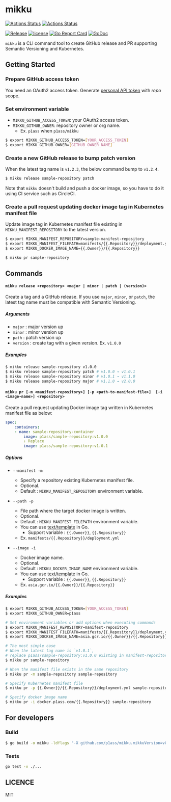 # mikku

[![Actions Status](https://github.com/p1ass/mikku/workflows/Go%20tests/badge.svg)](https://github.com/p1ass/mikku/actions)
[![Actions Status](https://github.com/p1ass/mikku/workflows/Static%20check/badge.svg)](https://github.com/p1ass/mikku/actions)

[![Release](https://img.shields.io/github/v/release/p1ass/mikku.svg)](https://img.shields.io/github/v/release/p1ass/mikku.svg)
[![license](https://img.shields.io/badge/license-MIT-4183c4.svg)](https://github.com/p1ass/mikku/blob/master/LICENSE)
[![Go Report Card](https://goreportcard.com/badge/github.com/p1ass/mikku)](https://goreportcard.com/report/github.com/p1ass/mikku)
[![GoDoc](https://godoc.org/github.com/p1ass/mikku?status.svg)](https://godoc.org/github.com/p1ass/mikku)

`mikku` is a CLI command tool to create GitHub release and PR supporting Semantic Versioning and Kubernetes.

## Getting Started

### Prepare GitHub access token

You need an OAuth2 access token. Generate [personal API token](https://github.com/settings/tokens) with *repo* scope.

### Set environment variable

- `MIKKU_GITHUB_ACCESS_TOKEN`: your OAuth2 access token.
- `MIKKU_GITHUB_OWNER`: repository owner or org name. 
    - Ex. `p1ass` when `p1ass/mikku`

```bash
$ export MIKKU_GITHUB_ACCESS_TOKEN=[YOUR_ACCESS_TOKEN]
$ export MIKKU_GITHUB_OWNER=[GITHUB_OWNER_NAME]
```

### Create a new GitHub release to bump patch version

When the latest tag name is `v1.2.3`, the below command bump to `v1.2.4`.

```bash
$ mikku release sample-repository patch
```

Note that `mikku` doesn't build and push a docker image, so you have to do it using CI service such as CircleCI.


### Create a pull request updating docker image tag in Kubernetes manifest file

Update image tag in Kubernetes manifest file existing in `MIKKU_MANIFEST_REPOSITORY` to the latest version.
```bash
$ export MIKKU_MANIFEST_REPOSITORY=sample-manifest-repository
$ export MIKKU_MANIFEST_FILEPATH=manifests/{{.Repository}}/deployment.yml
$ export MIKKU_DOCKER_IMAGE_NAME={{.Owner}}/{{.Repository}}

$ mikku pr sample-repository
```

## Commands

#### `mikku release <repository> <major | minor | patch | (version)>`

Create a tag and a GitHub release.
If you use `major`, `minor`, or `patch`, the latest tag name must be compatible with Semantic Versioning.

##### Arguments

- `major` : major version up
- `minor` : minor version up
- `path` : patch version up
- `version` : create tag with a given version. Ex. `v1.0.0`

##### Examples

```bash
$ mikku release sample-repository v1.0.0
$ mikku release sample-repository patch # v1.0.0 → v1.0.1
$ mikku release sample-repository minor # v1.0.1 → v1.1.0
$ mikku release sample-repository major # v1.1.0 → v2.0.0
```

#### `mikku pr [-m <manifest-repository>] [-p <path-to-manifest-file>]  [-i <image-name>] <repository>`

Create a pull request updating Docker image tag written in Kubernetes manifest file as below:

```yaml
spec:
    containers:
    - name: sample-repository-container
        image: p1ass/sample-repository:v1.0.0
        ↓ Replace
        image: p1ass/sample-repository:v1.0.1
```

##### Options

- `--manifest -m`
    - Specify a repository existing Kubernetes manifest file.
    - Optional. 
    - Default : `MIKKU_MANIFEST_REPOSITORY` environment variable.

- `--path -p` 
	- File path where the target docker image is written. 
    - Optional. 
    - Default : `MIKKU_MANIFEST_FILEPATH` environment variable.
    - You can use [text/template](https://golang.org/pkg/text/template/) in Go.
        - Support variable : `{{.Owner}}`, `{{.Repository}}`
    - Ex. `manifests/{{.Repository}}/deployment.yml`

- `--image -i`
	- Docker image name.
	- Optional. 
    - Default : `MIKKU_DOCKER_IMAGE_NAME` environment variable.
    - You can use [text/template](https://golang.org/pkg/text/template/) in Go.
        - Support variable : `{{.Owner}}`, `{{.Repository}}`
    - Ex. `asia.gcr.io/{{.Owner}}/{{.Repository}}`



##### Examples

```bash
$ export MIKKU_GITHUB_ACCESS_TOKEN=[YOUR_ACCESS_TOKEN]
$ export MIKKU_GITHUB_OWNER=p1ass

# Set environment variables or add options when executing commands
$ export MIKKU_MANIFEST_REPOSITORY=manifest-repository
$ export MIKKU_MANIFEST_FILEPATH=manifests/{{.Repository}}/deployment.yml
$ export MIKKU_DOCKER_IMAGE_NAME=asia.gcr.io/{{.Owner}}/{{.Repository}}

# The most simple case
# When the latest tag name is `v1.0.1`,
# replace p1ass/sample-repository:v1.0.0 existing in manifest-repository to p1ass/sample-repository:v1.0.1.
$ mikku pr sample-repository

# When the manifest file exists in the same repository
$ mikku pr -m sample-repository sample-repository

# Specify Kubernetes manifest file
$ mikku pr -p {{.Owner}}/{{.Repository}}/deployment.yml sample-repository

# Specify docker image name
$ mikku pr -i docker.p1ass.com/{{.Repository}} sample-repository
```

## For developers

### Build

```bash
$ go build -o mikku -ldflags "-X github.com/p1ass/mikku.mikkuVersion=v0.1.0"  cmd/mikku/main.go
```

### Tests

```bash
go test -v ./...
```

## LICENCE

MIT